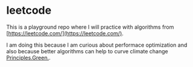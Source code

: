 # leetcode

This is a playground repo where I will practice with algorithms from [https://leetcode.com/](https://leetcode.com/). 

I am doing this because I am curious about performace optimization and also because better algorithms can help to curve climate change [Principles.Green.](https://principles.green/).